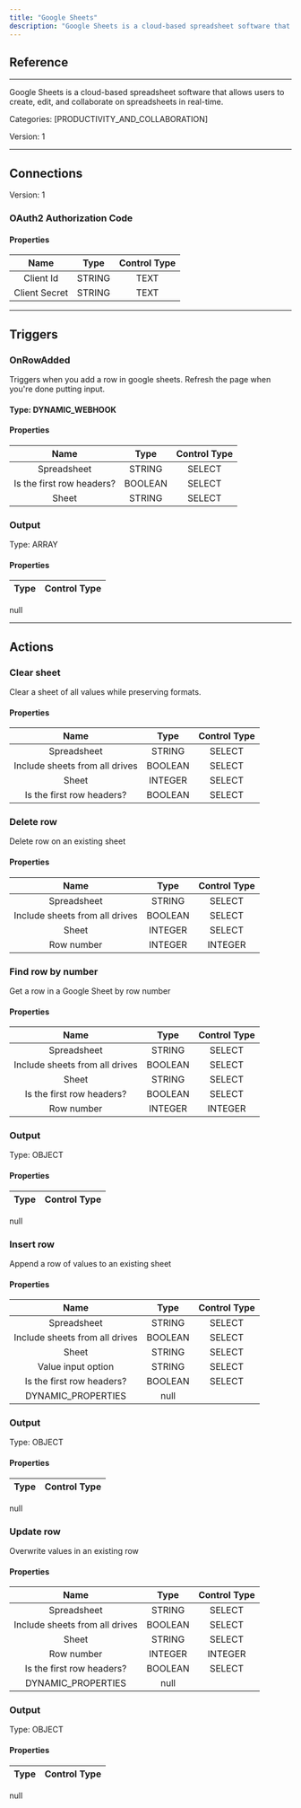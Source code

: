 ```yaml
---
title: "Google Sheets"
description: "Google Sheets is a cloud-based spreadsheet software that allows users to create, edit, and collaborate on spreadsheets in real-time."
---
```

## Reference
<hr />

Google Sheets is a cloud-based spreadsheet software that allows users to create, edit, and collaborate on spreadsheets in real-time.


Categories: [PRODUCTIVITY_AND_COLLABORATION]


Version: 1

<hr />



## Connections

Version: 1


### OAuth2 Authorization Code

#### Properties

|      Name      |     Type     |     Control Type     |
|:--------------:|:------------:|:--------------------:|
| Client Id | STRING | TEXT  |
| Client Secret | STRING | TEXT  |





<hr />



## Triggers


### OnRowAdded
Triggers when you add a row in google sheets. Refresh the page when you're done putting input.

#### Type: DYNAMIC_WEBHOOK
#### Properties

|      Name      |     Type     |     Control Type     |
|:--------------:|:------------:|:--------------------:|
| Spreadsheet | STRING | SELECT  |
| Is the first row headers? | BOOLEAN | SELECT  |
| Sheet | STRING | SELECT  |


### Output



Type: ARRAY

#### Properties

|     Type     |     Control Type     |
|:------------:|:--------------------:|
null






<hr />



## Actions


### Clear sheet
Clear a sheet of all values while preserving formats.

#### Properties

|      Name      |     Type     |     Control Type     |
|:--------------:|:------------:|:--------------------:|
| Spreadsheet | STRING | SELECT  |
| Include sheets from all drives | BOOLEAN | SELECT  |
| Sheet | INTEGER | SELECT  |
| Is the first row headers? | BOOLEAN | SELECT  |




### Delete row
Delete row on an existing sheet

#### Properties

|      Name      |     Type     |     Control Type     |
|:--------------:|:------------:|:--------------------:|
| Spreadsheet | STRING | SELECT  |
| Include sheets from all drives | BOOLEAN | SELECT  |
| Sheet | INTEGER | SELECT  |
| Row number | INTEGER | INTEGER  |




### Find row by number
Get a row in a Google Sheet by row number

#### Properties

|      Name      |     Type     |     Control Type     |
|:--------------:|:------------:|:--------------------:|
| Spreadsheet | STRING | SELECT  |
| Include sheets from all drives | BOOLEAN | SELECT  |
| Sheet | STRING | SELECT  |
| Is the first row headers? | BOOLEAN | SELECT  |
| Row number | INTEGER | INTEGER  |


### Output



Type: OBJECT

#### Properties

|     Type     |     Control Type     |
|:------------:|:--------------------:|
null





### Insert row
Append a row of values to an existing sheet

#### Properties

|      Name      |     Type     |     Control Type     |
|:--------------:|:------------:|:--------------------:|
| Spreadsheet | STRING | SELECT  |
| Include sheets from all drives | BOOLEAN | SELECT  |
| Sheet | STRING | SELECT  |
| Value input option | STRING | SELECT  |
| Is the first row headers? | BOOLEAN | SELECT  |
| DYNAMIC_PROPERTIES | null  |


### Output



Type: OBJECT

#### Properties

|     Type     |     Control Type     |
|:------------:|:--------------------:|
null





### Update row
Overwrite values in an existing row

#### Properties

|      Name      |     Type     |     Control Type     |
|:--------------:|:------------:|:--------------------:|
| Spreadsheet | STRING | SELECT  |
| Include sheets from all drives | BOOLEAN | SELECT  |
| Sheet | STRING | SELECT  |
| Row number | INTEGER | INTEGER  |
| Is the first row headers? | BOOLEAN | SELECT  |
| DYNAMIC_PROPERTIES | null  |


### Output



Type: OBJECT

#### Properties

|     Type     |     Control Type     |
|:------------:|:--------------------:|
null





